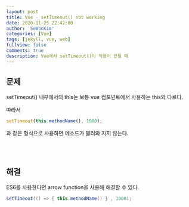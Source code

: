 ```yaml
---
layout: post
title: Vue - setTimeout() not working 
date: 2020-11-25 22:42:00
author: 'SeWonKim'
categories: [Vue]
tags: [jekyll, vue, web]
fullview: false
comments: true
description: Vue에서 setTimeout()이 적용이 안될 때
---
```


## 문제

setTimeout() 내부에서의 this는 보통 vue 컴포넌트에서 사용하는 this와 다르다.     

따라서

```javascript
setTimeout(this.methodName(), 1000); 
```

과 같은 형식으로 사용하면 메소드가 불러와 지지 않는다.

&nbsp;  
&nbsp;

## 해결

ES6를 사용한다면 arrow function을 사용해 해결할 수 있다.

```java
setTimeout(() => { this.methodName() } , 1000); 
```

&nbsp;  
&nbsp;
